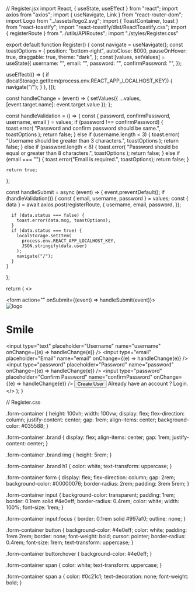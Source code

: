 // Register.jsx
import React, { useState, useEffect } from "react";
import axios from "axios";
import { useNavigate, Link } from "react-router-dom";
import Logo from "../assets/logo2.svg";
import { ToastContainer, toast } from "react-toastify";
import "react-toastify/dist/ReactToastify.css";
import { registerRoute } from "../utils/APIRoutes";
import "./styles/Register.css"

export default function Register() {
  const navigate = useNavigate();
  const toastOptions = {
    position: "bottom-right",
    autoClose: 8000,
    pauseOnHover: true,
    draggable: true,
    theme: "dark",
  };
  const [values, setValues] = useState({
    username: "",
    email: "",
    password: "",
    confirmPassword: "",
  });

  useEffect(() => {
    if (localStorage.getItem(process.env.REACT_APP_LOCALHOST_KEY)) {
      navigate("/");
    }
  }, []);

  const handleChange = (event) => {
    setValues({ ...values, [event.target.name]: event.target.value });
  };

  const handleValidation = () => {
    const { password, confirmPassword, username, email } = values;
    if (password !== confirmPassword) {
      toast.error(
        "Password and confirm password should be same.",
        toastOptions
      );
      return false;
    } else if (username.length < 3) {
      toast.error(
        "Username should be greater than 3 characters.",
        toastOptions
      );
      return false;
    } else if (password.length < 8) {
      toast.error(
        "Password should be equal or greater than 8 characters.",
        toastOptions
      );
      return false;
    } else if (email === "") {
      toast.error("Email is required.", toastOptions);
      return false;
    }

    return true;
  };

  const handleSubmit = async (event) => {
    event.preventDefault();
    if (handleValidation()) {
      const { email, username, password } = values;
      const { data } = await axios.post(registerRoute, {
        username,
        email,
        password,
      });

      if (data.status === false) {
        toast.error(data.msg, toastOptions);
      }
      if (data.status === true) {
        localStorage.setItem(
          process.env.REACT_APP_LOCALHOST_KEY,
          JSON.stringify(data.user)
        );
        navigate("/");
      }
    }
  };

  return (
    <>
      <div className="form-container">
        <form action="" onSubmit={(event) => handleSubmit(event)}>
          <div className="brand">
            <img src={Logo} alt="logo" />
            <h1>Smile</h1>
          </div>
          <input
            type="text"
            placeholder="Username"
            name="username"
            onChange={(e) => handleChange(e)}
          />
          <input
            type="email"
            placeholder="Email"
            name="email"
            onChange={(e) => handleChange(e)}
          />
          <input
            type="password"
            placeholder="Password"
            name="password"
            onChange={(e) => handleChange(e)}
          />
          <input
            type="password"
            placeholder="Confirm Password"
            name="confirmPassword"
            onChange={(e) => handleChange(e)}
          />
          <button type="submit">Create User</button>
          <span>
            Already have an account ? <Link to="/login">Login.</Link>
          </span>
        </form>
      </div>
    </>
  );
}


// Register.css

.form-container {
  height: 100vh;
  width: 100vw;
  display: flex;
  flex-direction: column;
  justify-content: center;
  gap: 1rem;
  align-items: center;
  background-color: #035588;
}

.form-container .brand {
  display: flex;
  align-items: center;
  gap: 1rem;
  justify-content: center;
}

.form-container .brand img {
  height: 5rem;
}

.form-container .brand h1 {
  color: white;
  text-transform: uppercase;
}

.form-container form {
  display: flex;
  flex-direction: column;
  gap: 2rem;
  background-color: #00000076;
  border-radius: 2rem;
  padding: 3rem 5rem;
}

.form-container input {
  background-color: transparent;
  padding: 1rem;
  border: 0.1rem solid #4e0eff;
  border-radius: 0.4rem;
  color: white;
  width: 100%;
  font-size: 1rem;
}

.form-container input:focus {
  border: 0.1rem solid #997af0;
  outline: none;
}

.form-container button {
  background-color: #4e0eff;
  color: white;
  padding: 1rem 2rem;
  border: none;
  font-weight: bold;
  cursor: pointer;
  border-radius: 0.4rem;
  font-size: 1rem;
  text-transform: uppercase;
}

.form-container button:hover {
  background-color: #4e0eff;
}

.form-container span {
  color: white;
  text-transform: uppercase;
}

.form-container span a {
  color: #0c21c1;
  text-decoration: none;
  font-weight: bold;
}
